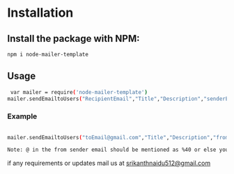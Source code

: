 # Installation

## Install the package with NPM:

```bash
npm i node-mailer-template
```

## Usage

 
```bash
 var mailer = require('node-mailer-template')
mailer.sendEmailtoUsers("RecipientEmail","Title","Description","senderEmail",'senderPassword');
```

### Example

```bash
 
mailer.sendEmailtoUsers("toEmail@gmail.com","Title","Description","fromEmail%40gmail.com",'password');
```


 ```bash
 Note: @ in the from sender email should be mentioned as %40 or else your from email will fail to work, It can be normal for to recipient email
 ```
 if any requirements or updates mail us at srikanthnaidu512@gmail.com
